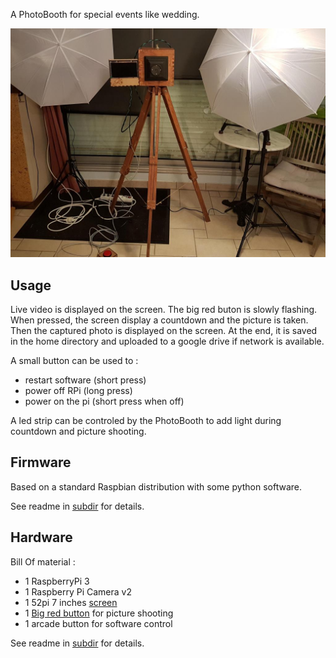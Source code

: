 
A PhotoBooth for special events like wedding.

![pic](hardware/pic/photo1.jpg?raw=true)

## Usage
Live video is displayed on the screen. The big red buton is slowly flashing. When pressed, the screen display a countdown and the picture is taken. Then the captured photo is displayed on the screen.
At the end, it is saved in the home directory and uploaded to a google drive if network is available.

A small button can be used to :
* restart software (short press)
* power off RPi (long press)
* power on the pi (short press when off)

A led strip can be controled by the PhotoBooth to add light during countdown and picture shooting.

## Firmware
Based on a standard Raspbian distribution with some python software.

See readme in [subdir](firmware/) for details.

## Hardware

Bill Of material :
* 1 RaspberryPi 3
* 1 Raspberry Pi Camera v2
* 1 52pi 7 inches [screen](https://wiki.52pi.com/index.php/7-Inch-1024x600_Display_Kit_(without_Touch_Screen)_SKU:Z-0051)
* 1 [Big red button](https://www.aliexpress.com/item/5-Colors-LED-Light-Lamp-60MM-Big-Round-Arcade-Video-Game-Player-Push-Button-Switch/32794775928.html?spm=a2g0s.9042311.0.0.KW8o9V) for picture shooting
* 1 arcade button for software control

See readme in [subdir](hardware/) for details.
